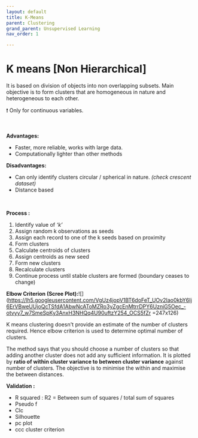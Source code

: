 ```yaml
---
layout: default
title: K-Means
parent: Clustering
grand_parent: Unsupervised Learning
nav_order: 1

---
```

# K means \[Non Hierarchical\]

It is based on division of objects into non overlapping subsets. Main objective is to form clusters that are homogeneous in nature and heterogeneous to each other. 

❗ Only for continuous variables.

&nbsp;

**Advantages:**

* Faster, more reliable, works with large data.
* Computationally lighter than other methods

**Disadvantages:**

* Can only identify clusters circular / spherical in nature. _(check crescent dataset)_
* Distance based

&nbsp;

**Process :**

1. Identify value of _‘k’_
2. Assign random k observations as seeds
3. Assign each record to one of the k seeds based on proximity
4. Form clusters
5. Calculate centroids of clusters
6. Assign centroids as new seed
7. Form new clusters
8. Recalculate clusters
9. Continue process until stable clusters are formed (boundary ceases to change)

**Elbow Criterion (Scree Plot):**![](https://lh5.googleusercontent.com/VgUz4jopV1BT6doFeT_UOv2Iao0kbY6Ij6ErVBweUUjoQcTSfdA1AbwNcAToMZRo3yZgcEnMtrrDPY6UzniG5Oec_-otvyy7_w7SmeSpKy3AnxH3NHQq4U90uftzY254_OCS5fZr =247x126)

K means clustering doesn't provide an estimate of the number of clusters required. Hence elbow criterion is used to determine optimal number of clusters.

The method says that you should choose a number of clusters so that adding another cluster does not add any sufficient information. It is plotted by **ratio of within cluster variance to between cluster variance** against number of clusters. The objective is to minimise the within and maximise the between distances.

**Validation :**

* R squared : R2 = Between sum of squares / total sum of squares
* Pseudo f
* Clc
* Silhouette
* pc plot
* ccc cluster criterion